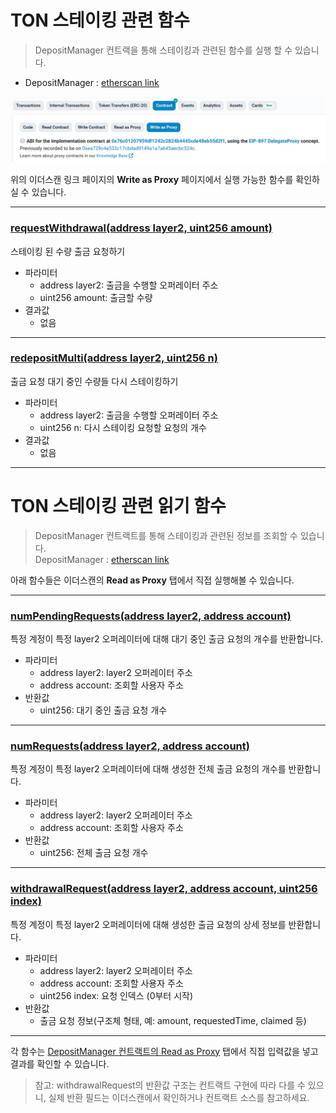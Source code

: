 # TON 스테이킹 관련 함수
> DepositManager 컨트랙을 통해 스테이킹과 관련된 함수를 실행 할 수 있습니다.
- DepositManager : [etherscan link](https://etherscan.io/address/0x0b58ca72b12f01fc05f8f252e226f3e2089bd00e#writeProxyContract)

![Write as Proxy 선택](../img/ton_staking_0.png)

위의 이더스캔 링크 페이지의 **Write as Proxy** 페이지에서 실행 가능한 함수를 확인하실 수 있습니다.

*********

### [requestWithdrawal(address layer2, uint256 amount)](https://etherscan.io/address/0x0b58ca72b12f01fc05f8f252e226f3e2089bd00e#writeProxyContract#F15)

스테이킹 된 수량 출금 요청하기

- 파라미터
  - address layer2: 출금을 수행할 오퍼레이터 주소
  - uint256 amount: 출금할 수량
- 결과값
  -  없음

*********

### [redepositMulti(address layer2, uint256 n)](https://etherscan.io/address/0x0b58ca72b12f01fc05f8f252e226f3e2089bd00e#writeProxyContract#F11)

출금 요청 대기 중인 수량들 다시 스테이킹하기

- 파라미터
  - address layer2: 출금을 수행할 오퍼레이터 주소
  - uint256 n: 다시 스테이킹 요청할 요청의 개수
- 결과값
  -  없음

*********

# TON 스테이킹 관련 읽기 함수
> DepositManager 컨트랙트를 통해 스테이킹과 관련된 정보를 조회할 수 있습니다.  
> DepositManager : [etherscan link](https://etherscan.io/address/0x0b58ca72b12f01fc05f8f252e226f3e2089bd00e#readProxyContract)

아래 함수들은 이더스캔의 **Read as Proxy** 탭에서 직접 실행해볼 수 있습니다.

*********

### [numPendingRequests(address layer2, address account)](https://etherscan.io/address/0x0b58ca72b12f01fc05f8f252e226f3e2089bd00e#readProxyContract#F13)

특정 계정이 특정 layer2 오퍼레이터에 대해 대기 중인 출금 요청의 개수를 반환합니다.

- 파라미터
  - address layer2: layer2 오퍼레이터 주소
  - address account: 조회할 사용자 주소
- 반환값
  - uint256: 대기 중인 출금 요청 개수

*********

### [numRequests(address layer2, address account)](https://etherscan.io/address/0x0b58ca72b12f01fc05f8f252e226f3e2089bd00e#readProxyContract#F14)

특정 계정이 특정 layer2 오퍼레이터에 대해 생성한 전체 출금 요청의 개수를 반환합니다.

- 파라미터
  - address layer2: layer2 오퍼레이터 주소
  - address account: 조회할 사용자 주소
- 반환값
  - uint256: 전체 출금 요청 개수

*********

### [withdrawalRequest(address layer2, address account, uint256 index)](https://etherscan.io/address/0x0b58ca72b12f01fc05f8f252e226f3e2089bd00e#readProxyContract#F16)

특정 계정이 특정 layer2 오퍼레이터에 대해 생성한 출금 요청의 상세 정보를 반환합니다.

- 파라미터
  - address layer2: layer2 오퍼레이터 주소
  - address account: 조회할 사용자 주소
  - uint256 index: 요청 인덱스 (0부터 시작)
- 반환값
  - 출금 요청 정보(구조체 형태, 예: amount, requestedTime, claimed 등)

*********

각 함수는 [DepositManager 컨트랙트의 Read as Proxy](https://etherscan.io/address/0x0b58ca72b12f01fc05f8f252e226f3e2089bd00e#readProxyContract) 탭에서 직접 입력값을 넣고 결과를 확인할 수 있습니다.

> 참고: withdrawalRequest의 반환값 구조는 컨트랙트 구현에 따라 다를 수 있으니, 실제 반환 필드는 이더스캔에서 확인하거나 컨트랙트 소스를 참고하세요.